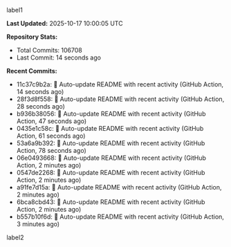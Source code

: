 
label1 
<!-- ACTIVITY_START -->
**Last Updated:** 2025-10-17 10:00:05 UTC

**Repository Stats:**
- Total Commits: 106708
- Last Commit: 14 seconds ago

**Recent Commits:**
- 11c37c9b2a: 🤖 Auto-update README with recent activity (GitHub Action, 14 seconds ago)
- 28f3d8f558: 🤖 Auto-update README with recent activity (GitHub Action, 28 seconds ago)
- b936b38056: 🤖 Auto-update README with recent activity (GitHub Action, 47 seconds ago)
- 0435e1c58c: 🤖 Auto-update README with recent activity (GitHub Action, 61 seconds ago)
- 53a6a9b392: 🤖 Auto-update README with recent activity (GitHub Action, 78 seconds ago)
- 06e0493668: 🤖 Auto-update README with recent activity (GitHub Action, 2 minutes ago)
- 0547de2268: 🤖 Auto-update README with recent activity (GitHub Action, 2 minutes ago)
- a91fe7d15a: 🤖 Auto-update README with recent activity (GitHub Action, 2 minutes ago)
- 6bca8cbd43: 🤖 Auto-update README with recent activity (GitHub Action, 2 minutes ago)
- b557b10f6d: 🤖 Auto-update README with recent activity (GitHub Action, 3 minutes ago)
<!-- ACTIVITY_END -->

label2
